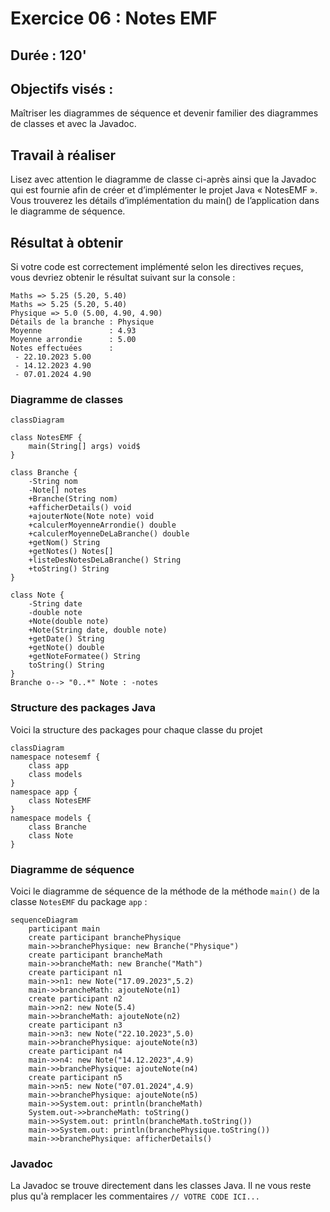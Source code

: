 # Exercice 06 : Notes EMF
## Durée : 120'
## Objectifs visés :
Maîtriser les diagrammes de séquence et devenir familier des diagrammes de classes et avec la Javadoc.

## Travail à réaliser
Lisez avec attention le diagramme de classe ci-après ainsi que la Javadoc qui est fournie afin de créer et d’implémenter le projet Java « NotesEMF ».
Vous trouverez les détails d’implémentation du main() de l’application dans le diagramme de séquence.

## Résultat à obtenir
Si votre code est correctement implémenté selon les directives reçues, vous devriez obtenir le résultat suivant sur la console :
```
Maths => 5.25 (5.20, 5.40)
Maths => 5.25 (5.20, 5.40)
Physique => 5.0 (5.00, 4.90, 4.90)
Détails de la branche : Physique
Moyenne               : 4.93
Moyenne arrondie      : 5.00
Notes effectuées      : 
 - 22.10.2023 5.00
 - 14.12.2023 4.90
 - 07.01.2024 4.90
```

### Diagramme de classes

```mermaid
classDiagram

class NotesEMF {
    main(String[] args) void$
}

class Branche {
    -String nom
    -Note[] notes
    +Branche(String nom)
    +afficherDetails() void
    +ajouterNote(Note note) void
    +calculerMoyenneArrondie() double
    +calculerMoyenneDeLaBranche() double
    +getNom() String
    +getNotes() Notes[]
    +listeDesNotesDeLaBranche() String
    +toString() String
}

class Note {
    -String date
    -double note
    +Note(double note)
    +Note(String date, double note)
    +getDate() String
    +getNote() double
    +getNoteFormatee() String
    toString() String
}
Branche o--> "0..*" Note : -notes
```
### Structure des packages Java
Voici la structure des packages pour chaque classe du projet
```mermaid
classDiagram
namespace notesemf {
    class app
    class models
}
namespace app {
    class NotesEMF
}
namespace models {
    class Branche
    class Note 
}
```
### Diagramme de séquence
Voici le diagramme de séquence de la méthode de la méthode `main()` de la classe `NotesEMF` du package `app` :
```mermaid
sequenceDiagram
    participant main
    create participant branchePhysique
    main->>branchePhysique: new Branche("Physique")
    create participant brancheMath
    main->>brancheMath: new Branche("Math")
    create participant n1
    main->>n1: new Note("17.09.2023",5.2)
    main->>brancheMath: ajouteNote(n1)
    create participant n2
    main->>n2: new Note(5.4)
    main->>brancheMath: ajouteNote(n2)
    create participant n3
    main->>n3: new Note("22.10.2023",5.0)
    main->>branchePhysique: ajouteNote(n3)
    create participant n4
    main->>n4: new Note("14.12.2023",4.9)
    main->>branchePhysique: ajouteNote(n4)
    create participant n5
    main->>n5: new Note("07.01.2024",4.9)
    main->>branchePhysique: ajouteNote(n5)
    main->>System.out: println(brancheMath)
    System.out->>brancheMath: toString()
    main->>System.out: println(brancheMath.toString())
    main->>System.out: println(branchePhysique.toString())
    main->>branchePhysique: afficherDetails()
```
### Javadoc
La Javadoc se trouve directement dans les classes Java. Il ne vous reste plus qu'à remplacer les commentaires `// VOTRE CODE ICI...`
